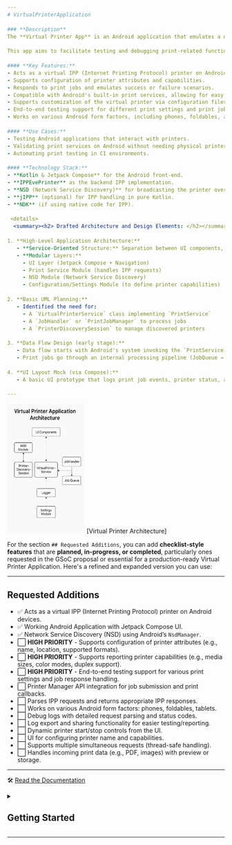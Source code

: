 ```yaml
---
# VirtualPrinterApplication

### **Description**  
The **Virtual Printer App** is an Android application that emulates a network printer. It allows developers and testers to simulate printing operations without needing physical printer hardware. 

This app aims to facilitate testing and debugging print-related functionalities in Android applications, especially when real printers are inaccessible or impractical to use.

#### **Key Features:**  
- Acts as a virtual IPP (Internet Printing Protocol) printer on Android devices.  
- Supports configuration of printer attributes and capabilities.  
- Responds to print jobs and emulates success or failure scenarios.  
- Compatible with Android's built-in print services, allowing for easy integration and testing.  
- Supports customization of the virtual printer via configuration files.  
- End-to-end testing support for different print settings and print job responses.  
- Works on various Android form factors, including phones, foldables, and tablets.  

#### **Use Cases:**  
- Testing Android applications that interact with printers.  
- Validating print services on Android without needing physical printers.  
- Automating print testing in CI environments.  

#### **Technology Stack:**  
- **Kotlin & Jetpack Compose** for the Android front-end.  
- **IPPEvePrinter** as the backend IPP implementation.  
- **NSD (Network Service Discovery)** for broadcasting the printer over the network.  
- **jIPP** (optional) for IPP handling in pure Kotlin.  
- **NDK** (if using native code for IPP).  

 <details>
  <summary><h2> Drafted Architecture and Design Elements: </h2></summary>

1. **High-Level Application Architecture:**
   - **Service-Oriented Structure:** Separation between UI components, network discovery, and the virtual print service logic.
   - **Modular Layers:**
     - UI Layer (Jetpack Compose + Navigation)
     - Print Service Module (handles IPP requests)
     - NSD Module (Network Service Discovery)
     - Configuration/Settings Module (to define printer capabilities)

2. **Basic UML Planning:**
   - Identified the need for:
     - A `VirtualPrinterService` class implementing `PrintService`
     - A `JobHandler` or `PrintJobManager` to process jobs
     - A `PrinterDiscoverySession` to manage discovered printers

3. **Data Flow Design (early stage):**
   - Data flow starts with Android's system invoking the `PrintService` after discovery.
   - Print jobs go through an internal processing pipeline (JobQueue → JobHandler → Logger/UI update).

4. **UI Layout Mock (via Compose):**
   - A basic UI prototype that logs print job events, printer status, and allows printer config.

---
```

</details>


 <img src="./virtual_printer_basic_architecture.png" width="180" height="300" />
[Virtual Printer Architecture]



 
For the section `## Requested Additions`, you can add **checklist-style features** that are **planned, in-progress, or completed**, particularly ones requested in the GSoC proposal or essential for a production-ready Virtual Printer Application. Here's a refined and expanded version you can use:

---

## Requested Additions

- ✅ Acts as a virtual IPP (Internet Printing Protocol) printer on Android devices.  
- ✅ Working Android Application with Jetpack Compose UI.  
- ✅ Network Service Discovery (NSD) using Android’s `NsdManager`.  
- ⬜ **HIGH PRIORITY** - Supports configuration of printer attributes (e.g., name, location, supported formats).  
- ⬜ **HIGH PRIORITY** - Supports reporting printer capabilities (e.g., media sizes, color modes, duplex support).  
- ⬜ **HIGH PRIORITY** - End-to-end testing support for various print settings and job response handling.  
- ⬜ Printer Manager API integration for job submission and print callbacks.  
- ⬜ Parses IPP requests and returns appropriate IPP responses.  
- ⬜ Works on various Android form factors: phones, foldables, tablets.  
- ⬜ Debug logs with detailed request parsing and status codes.  
- ⬜ Log export and sharing functionality for easier testing/reporting.  
- ⬜ Dynamic printer start/stop controls from the UI.  
- ⬜ UI for configuring printer name and capabilities.  
- ⬜ Supports multiple simultaneous requests (thread-safe handling).  
- ⬜ Handles incoming print data (e.g., PDF, images) with preview or storage.

---


🛠 [Read the Documentation]( https://drive.google.com/file/d/1YBwNsdDVSojUsYf2G_VNnU9_9w3t4Ad2/view?usp=sharing)



<details>
  <summary><h2>Getting Started</h2></summary>


1. Clone the repository:  
   ```
   git clone https://github.com/username/VirtualPrinter.git
   ```
2. Open the project in Android Studio.  
3. Build and run on an Android device.  
4. Access the virtual printer from Android’s built-in print services.  
</details>

--- 
